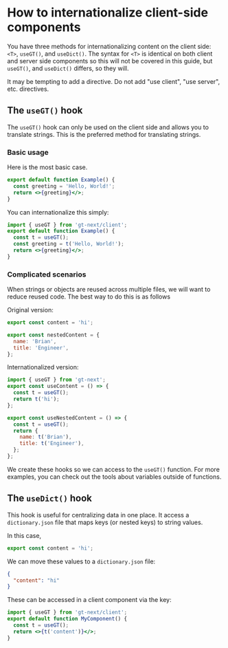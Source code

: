 # How to internationalize client-side components

You have three methods for internationalizing content on the client side: `<T>`, `useGT()`, and `useDict()`.
The syntax for `<T>` is identical on both client and server side components so this will not be covered in this guide, but `useGT()`, and `useDict()` differs, so they will.

It may be tempting to add a directive. Do not add "use client", "use server", etc. directives.

## The `useGT()` hook

The `useGT()` hook can only be used on the client side and allows you to translate strings.
This is the preferred method for translating strings.

### Basic usage

Here is the most basic case.

```jsx
export default function Example() {
  const greeting = 'Hello, World!';
  return <>{greeting}</>;
}
```

You can internationalize this simply:

```jsx
import { useGT } from 'gt-next/client';
export default function Example() {
  const t = useGT();
  const greeting = t('Hello, World!');
  return <>{greeting}</>;
}
```

### Complicated scenarios

When strings or objects are reused across multiple files, we will want to reduce reused code.
The best way to do this is as follows

Original version:

```jsx
export const content = 'hi';

export const nestedContent = {
  name: 'Brian',
  title: 'Engineer',
};
```

Internationalized version:

```jsx
import { useGT } from 'gt-next';
export const useContent = () => {
  const t = useGT();
  return t('hi');
};

export const useNestedContent = () => {
  const t = useGT();
  return {
    name: t('Brian'),
    title: t('Engineer'),
  };
};
```

We create these hooks so we can access to the `useGT()` function.
For more examples, you can check out the tools about variables outside of functions.

## The `useDict()` hook

This hook is useful for centralizing data in one place.
It access a `dictionary.json` file that maps keys (or nested keys) to string values.

In this case,

```jsx
export const content = 'hi';
```

We can move these values to a `dictionary.json` file:

```json
{
  "content": "hi"
}
```

These can be accessed in a client component via the key:

```jsx
import { useGT } from 'gt-next/client';
export default function MyComponent() {
  const t = useGT();
  return <>{t('content')}</>;
}
```
